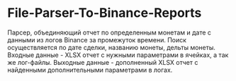 # File-Parser-To-Binance-Reports
Парсер, объединяющий отчет по определенным монетам и дате с данными из логов Binance за промежуток времени.
Поиск осуществляется по дате сделки, названию монеты, дельты монеты.
Входные данные - XLSX отчет с нужными параметрами в ячейках, а так же лог-файлы.
Выходные данные - дополненный XLSX отчет с найденными дополнительными параметрами в логах.
